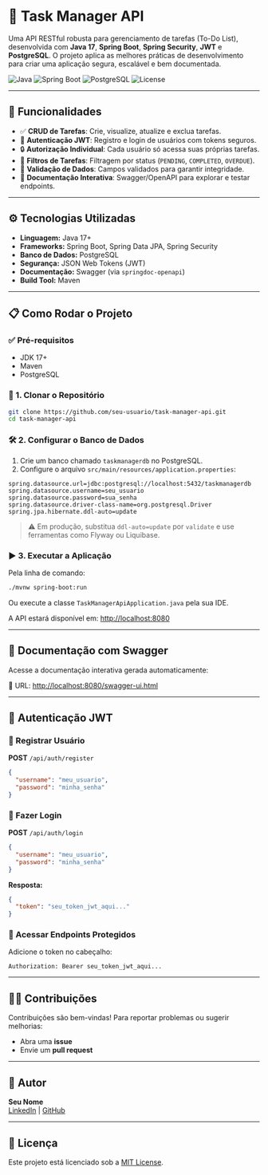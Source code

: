 # 📝 Task Manager API

Uma API RESTful robusta para gerenciamento de tarefas (To-Do List), desenvolvida com **Java 17**, **Spring Boot**, **Spring Security**, **JWT** e **PostgreSQL**. O projeto aplica as melhores práticas de desenvolvimento para criar uma aplicação segura, escalável e bem documentada.

![Java](https://img.shields.io/badge/Java-17+-red)
![Spring Boot](https://img.shields.io/badge/Spring%20Boot-3.x-brightgreen)
![PostgreSQL](https://img.shields.io/badge/PostgreSQL-%234169E1.svg?&logo=postgresql&logoColor=white)
![License](https://img.shields.io/badge/license-MIT-blue.svg)

---

## 🚀 Funcionalidades

- ✅ **CRUD de Tarefas**: Crie, visualize, atualize e exclua tarefas.
- 🔐 **Autenticação JWT**: Registro e login de usuários com tokens seguros.
- 🔒 **Autorização Individual**: Cada usuário só acessa suas próprias tarefas.
- 🔎 **Filtros de Tarefas**: Filtragem por status (`PENDING`, `COMPLETED`, `OVERDUE`).
- 🧾 **Validação de Dados**: Campos validados para garantir integridade.
- 📄 **Documentação Interativa**: Swagger/OpenAPI para explorar e testar endpoints.

---

## ⚙️ Tecnologias Utilizadas

- **Linguagem:** Java 17+
- **Frameworks:** Spring Boot, Spring Data JPA, Spring Security
- **Banco de Dados:** PostgreSQL
- **Segurança:** JSON Web Tokens (JWT)
- **Documentação:** Swagger (via `springdoc-openapi`)
- **Build Tool:** Maven

---

## 📋 Como Rodar o Projeto

### ✅ Pré-requisitos

- JDK 17+
- Maven
- PostgreSQL

### 🔽 1. Clonar o Repositório

```bash
git clone https://github.com/seu-usuario/task-manager-api.git
cd task-manager-api
```

### 🛠️ 2. Configurar o Banco de Dados

1. Crie um banco chamado `taskmanagerdb` no PostgreSQL.
2. Configure o arquivo `src/main/resources/application.properties`:

```properties
spring.datasource.url=jdbc:postgresql://localhost:5432/taskmanagerdb
spring.datasource.username=seu_usuario
spring.datasource.password=sua_senha
spring.datasource.driver-class-name=org.postgresql.Driver
spring.jpa.hibernate.ddl-auto=update
```

> ⚠️ Em produção, substitua `ddl-auto=update` por `validate` e use ferramentas como Flyway ou Liquibase.

### ▶️ 3. Executar a Aplicação

Pela linha de comando:

```bash
./mvnw spring-boot:run
```

Ou execute a classe `TaskManagerApiApplication.java` pela sua IDE.

A API estará disponível em: [http://localhost:8080](http://localhost:8080)

---

## 📖 Documentação com Swagger

Acesse a documentação interativa gerada automaticamente:

📎 URL: [http://localhost:8080/swagger-ui.html](http://localhost:8080/swagger-ui.html)

---

## 🔑 Autenticação JWT

### 📝 Registrar Usuário

**POST** `/api/auth/register`

```json
{
  "username": "meu_usuario",
  "password": "minha_senha"
}
```

### 🔐 Fazer Login

**POST** `/api/auth/login`

```json
{
  "username": "meu_usuario",
  "password": "minha_senha"
}
```

**Resposta:**

```json
{
  "token": "seu_token_jwt_aqui..."
}
```

### 📌 Acessar Endpoints Protegidos

Adicione o token no cabeçalho:

```
Authorization: Bearer seu_token_jwt_aqui...
```

---

## 👨‍💻 Contribuições

Contribuições são bem-vindas! Para reportar problemas ou sugerir melhorias:

- Abra uma **issue**
- Envie um **pull request**

---

## 👤 Autor

**Seu Nome**  
[LinkedIn](https://www.linkedin.com/in/seu-perfil) | [GitHub](https://github.com/seu-usuario)

---

## 📝 Licença

Este projeto está licenciado sob a [MIT License](LICENSE).
